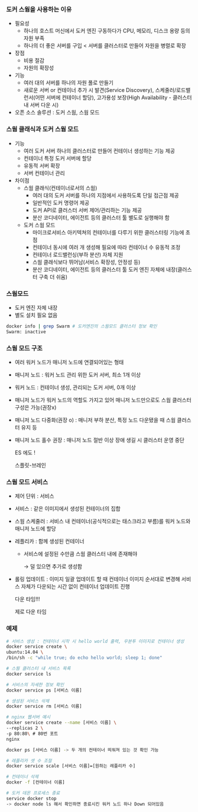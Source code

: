 ### 도커 스웜을 사용하는 이유

- 필요성
    - 하나의 호스트 머신에서 도커 엔진 구동하다가 CPU, 메모리, 디스크 용량 등의 자원 부족
    - 하나의 더 좋은 서버를 구입 < 서버를 클러스터로 만들어 자원을 병렬로 확장
- 장점
    - 비용 절감
    - 자원의 확장성
- 기능
    - 여러 대의 서버를 하나의 자원 풀로 만들기
    - 새로운 서버 or 컨테이너 추가 시 발견(Service Discovery), 스케줄러/로드밸런서(어떤 서버에 컨테이너 할당), 고가용성 보장(High Availability - 클러스터 내 서버 다운 시)
- 오픈 소스 솔루션  : 도커 스웜, 스웜 모드

### 스웜 클래식과 도커 스웜 모드

- 기능
    - 여러 도커 서버 하나의 클러스터로 만들어 컨테이너 생성하는 기능 제공
    - 컨테이너 특정 도커 서버에 할당
    - 유동적 서버 확장
    - 서버 컨테이너 관리
- 차이점
    - 스웜 클래식(컨테이너로서의 스웜)
        - 여러 대의 도커 서버를 하나의 지점에서 사용하도록 단일 접근점 제공
        - 일반적인 도커 명령어 제공
        - 도커 API로 클러스터 서버 제어/관리하는 기능 제공
        - 분산 코디네이터, 에이전트 등의 클러스터 툴 별도로 실행해야 함
    - 도커 스웜 모드
        - 마이크로서비스 아키텍쳐의 컨테이너를 다루기 위한 클러스터링 기능에 초점
        - 컨테이너 동시에 여러 개 생성해 필요에 따라 컨테이너 수 유동적 조정
        - 컨테이너 로드밸런싱(부하 분산) 자체 지원
        - 스웜 클래식보다 뛰어남(서비스 확장성, 안정성 등)
        - 분산 코디네이터, 에이전트 등의 클러스터 툴 도커 엔진 자체에 내장(클러스터 구축 더 쉬움)

### 스웜모드

- 도커 엔진 자체 내장
- 별도 설치 필요 없음

```bash
docker info | grep Swarm # 도커엔진의 스웜모드 클러스터 정보 확인
Swarm: inactive
```

### 스웜 모드 구조

- 여러 워커 노드가 매니저 노드에 연결되어있는 형태
- 매니저 노드 : 워커 노드 관리 위한 도커 서버, 최소 1개 이상
- 워커 노드 : 컨테이너 생성, 관리되는 도커 서버, 0개 이상
- 매니저 노드가 워커 노드의 역할도 가지고 있어 매니저 노드만으로도 스웜 클러스터 구성은 가능(권장x)
- 매니저 노드 다중화(권장 o) : 매니저 부하 분산, 특정 노드 다운됐을 때 스웜 클러스터 유지 등
- 매니저 노드 홀수 권장 : 매니저 노드 절반 이상 장애 생길 시 클러스터 운영 중단

  ES 에도 !

  스플릿-브레인

### 스웜 모드 서비스

- 제어 단위 : 서비스
- 서비스 : 같은 이미지에서 생성된 컨테이너의 집합
- 스웜 스케줄러 : 서비스 내 컨테이너(공식적으로는 태스크라고 부름)를 워커 노드와 매니저 노드에 할당
- 레플리카 : 함께 생성된 컨테이너
    - 서비스에 설정된 수만큼 스웜 클러스터 내에 존재해야

      → 덜 있으면 추가로 생성함

- 롤링 업데이트 : 이미지 일괄 업데이트 할 때 컨테이너 이미지 순서대로 변경해 서비스 자체가 다운되는 시간 없이 컨테이너 업데이트 진행

  다운 타임!!!

  제로 다운 타임

### 예제

```bash
# 서비스 생성 : 컨테이너 시작 시 hello world 출력, 우분투 이미지로 컨테이너 생성
docker service create \
ubuntu:14.04 \
/bin/sh -c "while true; do echo hello world; sleep 1; done"

# 스웜 클러스터 내 서비스 목록
docker service ls

# 서비스의 자세한 정보 확인
docker service ps [서비스 이름]

# 생성된 서비스 삭제
docker service rm [서비스 이름]

# nginx 웹서버 예시
docker service create --name [서비스 이름] \
--replicas 2 \
-p 80:80\ # 80번 포트
nginx

docker ps [서비스 이름] -> 두 개의 컨테이너 띄워져 있는 것 확인 가능

# 레플리카 셋 수 조절
docker service scale [서비스 이름]=[원하는 레플리카 수]

# 컨테이너 삭제
docker -f [컨테이너 이름]

# 도커 데몬 프로세스 종료
service docker stop
-> docker node ls 해서 확인하면 종료시킨 워커 노드 하나 Down 되어있음
```
